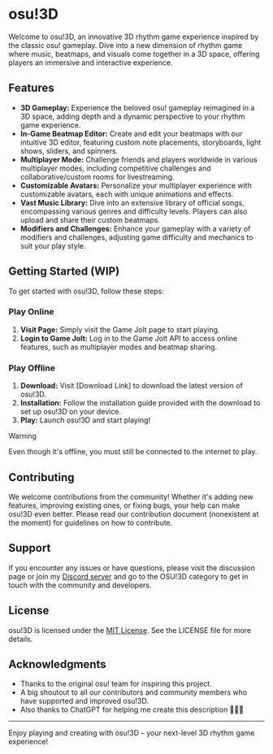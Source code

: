 # osu!3D

Welcome to osu!3D, an innovative 3D rhythm game experience inspired by the classic osu! gameplay. Dive into a new dimension of rhythm game where music, beatmaps, and visuals come together in a 3D space, offering players an immersive and interactive experience.

## Features

- **3D Gameplay:** Experience the beloved osu! gameplay reimagined in a 3D space, adding depth and a dynamic perspective to your rhythm game experience.
- **In-Game Beatmap Editor:** Create and edit your beatmaps with our intuitive 3D editor, featuring custom note placements, storyboards, light shows, sliders, and spinners.
- **Multiplayer Mode:** Challenge friends and players worldwide in various multiplayer modes, including competitive challenges and collaborative/custom rooms for livestreaming.
- **Customizable Avatars:** Personalize your multiplayer experience with customizable avatars, each with unique animations and effects.
- **Vast Music Library:** Dive into an extensive library of official songs, encompassing various genres and difficulty levels. Players can also upload and share their custom beatmaps.
- **Modifiers and Challenges:** Enhance your gameplay with a variety of modifiers and challenges, adjusting game difficulty and mechanics to suit your play style.

## Getting Started (WIP)

To get started with osu!3D, follow these steps:

### Play Online
1. **Visit Page:** Simply visit the Game Jolt page to start playing.
2. **Login to Game Jolt:** Log in to the Game Jolt API to access online features, such as multiplayer modes and beatmap sharing.

### Play Offline
1. **Download:** Visit [Download Link] to download the latest version of osu!3D.
2. **Installation:** Follow the installation guide provided with the download to set up osu!3D on your device.
3. **Play:** Launch osu!3D and start playing!

> [!WARNING]
> Even though it's offline, you must still be connected to the internet to play.

## Contributing

We welcome contributions from the community! Whether it's adding new features, improving existing ones, or fixing bugs, your help can make osu!3D even better. Please read our contribution document (nonexistent at the moment) for guidelines on how to contribute.

## Support

If you encounter any issues or have questions, please visit the discussion page or join my [Discord server](https://discord.com/invite/emDWS26g) and go to the OSU!3D category to get in touch with the community and developers.

## License

osu!3D is licensed under the [MIT License](LICENSE). See the LICENSE file for more details.

## Acknowledgments

- Thanks to the original osu! team for inspiring this project.
- A big shoutout to all our contributors and community members who have supported and improved osu!3D.
- Also thanks to ChatGPT for helping me create this description 🤣🤣🤣

---

Enjoy playing and creating with osu!3D – your next-level 3D rhythm game experience!
